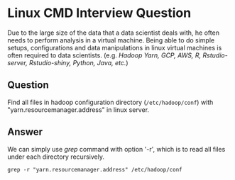 Linux CMD Interview Question
============================

Due to the large size of the data that a data scientist deals with, he often needs to perform analysis in a virtual machine.
Being able to do simple setups, configurations and data manipulations in linux virtual machines is often required to data scientists.
(e.g. *Hadoop Yarn, GCP, AWS, R, Rstudio-server, Rstudio-shiny, Python, Java, etc.*)


## Question

Find all files in hadoop configuration directory (`/etc/hadoop/conf`) with "yarn.resourcemanager.address" in linux server.

## Answer

We can simply use *grep* command with option '-r', which is to read all files under each directory recursively.

```shell
grep -r "yarn.resourcemanager.address" /etc/hadoop/conf
```

